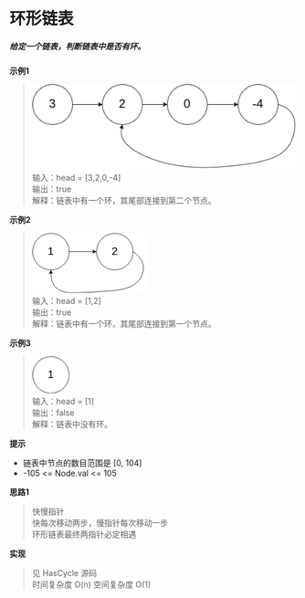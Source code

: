 # 环形链表

##### 给定一个链表，判断链表中是否有环。

**示例1**
> ![示例1](img1.png)   
> 输入：head = [3,2,0,-4]   
> 输出：true   
> 解释：链表中有一个环，其尾部连接到第二个节点。   

**示例2**
> ![示例2](img2.png)   
> 输入：head = [1,2]   
> 输出：true   
> 解释：链表中有一个环，其尾部连接到第一个节点。   

**示例3**
> ![示例3](img3.png)   
> 输入：head = [1]   
> 输出：false   
> 解释：链表中没有环。   

**提示**
+ 链表中节点的数目范围是 [0, 104]
+ -105 <= Node.val <= 105

**思路1**
> 快慢指针   
> 快每次移动两步，慢指针每次移动一步   
> 环形链表最终两指针必定相遇   

**实现**
> 见 HasCycle 源码   
> 时间复杂度 O(n) 空间复杂度 O(1)   
